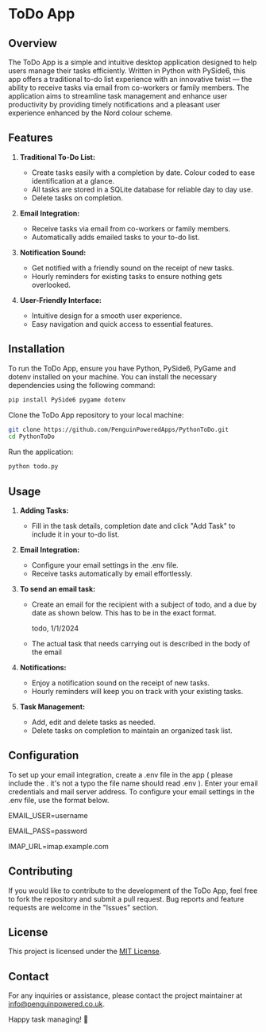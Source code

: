 # ToDo App

## Overview

The ToDo App is a simple and intuitive desktop application designed to help users manage their tasks efficiently. Written in Python with PySide6, this app offers a traditional to-do list experience with an innovative twist — the ability to receive tasks via email from co-workers or family members. The application aims to streamline task management and enhance user productivity by providing timely notifications and a pleasant user experience enhanced by the Nord colour scheme.

## Features

1. **Traditional To-Do List:**

   - Create tasks easily with a completion by date. Colour coded to ease identification at a glance.
   - All tasks are stored in a SQLite database for reliable day to day use.
   - Delete tasks on completion.

2. **Email Integration:**

   - Receive tasks via email from co-workers or family members.
   - Automatically adds emailed tasks to your to-do list.

3. **Notification Sound:**

   - Get notified with a friendly sound on the receipt of new tasks.
   - Hourly reminders for existing tasks to ensure nothing gets overlooked.

4. **User-Friendly Interface:**
   - Intuitive design for a smooth user experience.
   - Easy navigation and quick access to essential features.

## Installation

To run the ToDo App, ensure you have Python, PySide6, PyGame and dotenv installed on your machine. You can install the necessary dependencies using the following command:

```bash
pip install PySide6 pygame dotenv
```

Clone the ToDo App repository to your local machine:

```bash
git clone https://github.com/PenguinPoweredApps/PythonToDo.git
cd PythonToDo
```

Run the application:

```bash
python todo.py
```

## Usage

1. **Adding Tasks:**

   - Fill in the task details, completion date and click "Add Task" to include it in your to-do list.

2. **Email Integration:**

   - Configure your email settings in the .env file.
   - Receive tasks automatically by email effortlessly.

3. **To send an email task:**

   - Create an email for the recipient with a subject of todo, and a due by date as shown below. This has to be in the exact format.

     todo, 1/1/2024

   - The actual task that needs carrying out is described in the body of the email

4. **Notifications:**

   - Enjoy a notification sound on the receipt of new tasks.
   - Hourly reminders will keep you on track with your existing tasks.

5. **Task Management:**
   - Add, edit and delete tasks as needed.
   - Delete tasks on completion to maintain an organized task list.

## Configuration

To set up your email integration, create a .env file in the app ( please include the . it's not a typo the file name should read .env ). Enter your email credentials and mail server address.
To configure your email settings in the .env file, use the format below.

EMAIL_USER=username

EMAIL_PASS=password

IMAP_URL=imap.example.com

## Contributing

If you would like to contribute to the development of the ToDo App, feel free to fork the repository and submit a pull request. Bug reports and feature requests are welcome in the "Issues" section.

## License

This project is licensed under the [MIT License](LICENSE).

## Contact

For any inquiries or assistance, please contact the project maintainer at [info@penguinpowered.co.uk](mailto:info@penguinpowered.co.uk).

Happy task managing! 🚀
